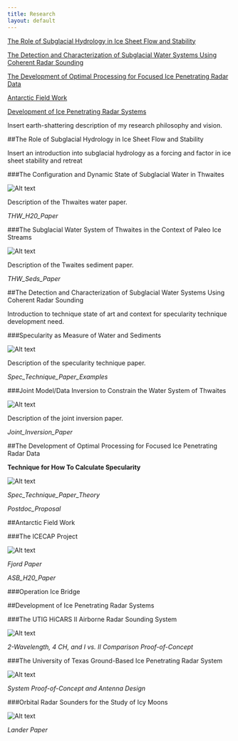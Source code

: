 ```yaml
---
title: Research
layout: default
---
```

 

[The Role of Subglacial Hydrology in Ice Sheet Flow and Stability](#water_stability)

[The Detection and Characterization of Subglacial Water Systems Using Coherent Radar Sounding](#water_detection)

[The Development of Optimal Processing for Focused Ice Penetrating Radar Data](#optimal_processing)

[Antarctic Field Work](#field_work)

[Development of Ice Penetrating Radar Systems](#radar_systems)


Insert earth-shattering description of my research philosophy and vision.

<a name="water_stability"></a>
##The Role of Subglacial Hydrology in Ice Sheet Flow and Stability 

Insert an introduction into subglacial hydrology as a forcing and factor in ice sheet stability and retreat

###The Configuration and Dynamic State of Subglacial Water in Thwaites

![Alt text](/images/Specularity.jpg)

Description of the Thwaites water paper.

*THW_H20_Paper*

###The Subglacial Water System of Thwaites in the Context of Paleo Ice Streams

![Alt text](/images/Aniso.jpg)

Description of the Twaites sediment paper.

*THW_Seds_Paper*

<a name="water_detection"></a>
##The Detection and Characterization of Subglacial Water Systems Using Coherent Radar Sounding 

Introduction to technique state of art and context for specularity technique development need.

###Specularity as Measure of Water and Sediments

![Alt text](/images/rcs.jpg)

Description of the specularity technique paper.

*Spec_Technique_Paper_Examples*

###Joint Model/Data Inversion to Constrain  the Water System of Thwaites

![Alt text](/images/Specularity.jpg)

Description of the joint inversion paper.

*Joint_Inversion_Paper*


<a name="optimal_processing"></a>
##The Development of Optimal Processing for Focused Ice Penetrating Radar Data

**Technique for How To Calculate Specularity**

![Alt text](/images/Spec_Cartoon.jpg)

*Spec_Technique_Paper_Theory*

*Postdoc_Proposal*

<a name="field_work"></a>
##Antarctic Field Work 

###The ICECAP Project

![Alt text](/images/Flight_Lines.jpg)

*Fjord Paper*

*ASB_H20_Paper*

###Operation Ice Bridge

<a name="radar_systems"></a>
##Development of Ice Penetrating Radar Systems 

###The UTIG HiCARS II Airborne Radar Sounding System

![Alt text](/images/Hicars_II.jpg)

*2-Wavelength, 4 CH, and I vs. II Comparison Proof-of-Concept*

###The University of Texas Ground-Based Ice Penetrating Radar System

![Alt text](/images/Hicars_II.jpg)

*System Proof-of-Concept and Antenna Design*

###Orbital Radar Sounders for the Study of Icy Moons

![Alt text](/images/Hicars_II.jpg)

*Lander Paper*
